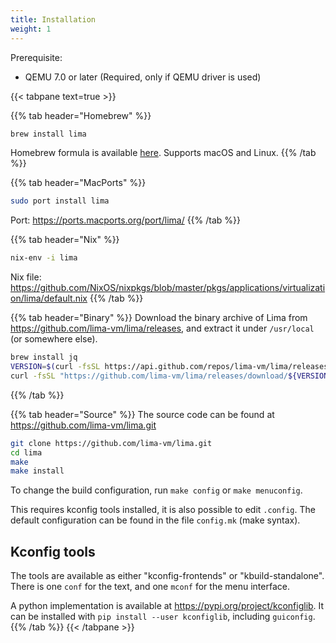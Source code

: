 ```yaml
---
title: Installation
weight: 1
---
```

Prerequisite:

- QEMU 7.0 or later (Required, only if QEMU driver is used)

{{< tabpane text=true >}}

{{% tab header="Homebrew" %}}
```bash
brew install lima
```

Homebrew formula is available [here](https://github.com/Homebrew/homebrew-core/blob/master/Formula/l/lima.rb).
Supports macOS and Linux.
{{% /tab %}}

{{% tab header="MacPorts" %}}
```bash
sudo port install lima
```

Port: <https://ports.macports.org/port/lima/>
{{% /tab %}}

{{% tab header="Nix" %}}
```bash
nix-env -i lima
```

Nix file: <https://github.com/NixOS/nixpkgs/blob/master/pkgs/applications/virtualization/lima/default.nix>
{{% /tab %}}

{{% tab header="Binary" %}}
Download the binary archive of Lima from <https://github.com/lima-vm/lima/releases>, 
and extract it under `/usr/local` (or somewhere else). 

```bash
brew install jq
VERSION=$(curl -fsSL https://api.github.com/repos/lima-vm/lima/releases/latest | jq -r .tag_name)
curl -fsSL "https://github.com/lima-vm/lima/releases/download/${VERSION}/lima-${VERSION:1}-$(uname -s)-$(uname -m).tar.gz" | tar Cxzvm /usr/local
```
{{% /tab %}}

{{% tab header="Source" %}}
The source code can be found at <https://github.com/lima-vm/lima.git>

```bash
git clone https://github.com/lima-vm/lima.git
cd lima
make
make install
```

To change the build configuration, run `make config` or `make menuconfig`.

This requires kconfig tools installed, it is also possible to edit `.config`.
The default configuration can be found in the file `config.mk` (make syntax).

## Kconfig tools

The tools are available as either "kconfig-frontends" or "kbuild-standalone".
There is one `conf` for the text, and one `mconf` for the menu interface.

A python implementation is available at <https://pypi.org/project/kconfiglib>.
It can be installed with `pip install --user kconfiglib`, including `guiconfig`.
{{% /tab %}}
{{< /tabpane >}}
